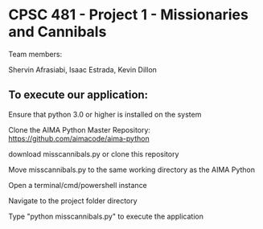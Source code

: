 # CPSC 481 - Project 1 - Missionaries and Cannibals

Team members:

Shervin Afrasiabi, Isaac Estrada, Kevin Dillon

## To execute our application:

Ensure that python 3.0 or higher is installed on the system

Clone the AIMA Python Master Repository: https://github.com/aimacode/aima-python

download misscannibals.py or clone this repository

Move misscannibals.py to the same working directory as the AIMA Python

Open a terminal/cmd/powershell instance

Navigate to the project folder directory

Type "python misscannibals.py" to execute the application
